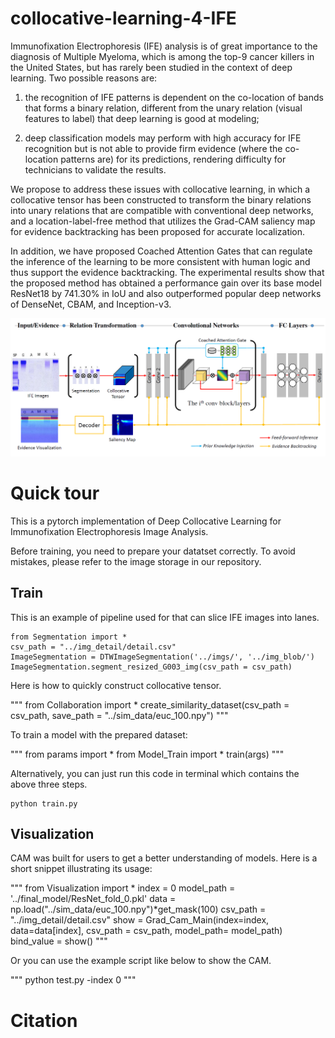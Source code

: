 # collocative-learning-4-IFE

Immunofixation Electrophoresis (IFE) analysis is of great importance to the diagnosis of Multiple Myeloma, which is among the top-9 cancer killers in the United States, but has rarely been studied in the context of deep learning. Two possible reasons are: 

1) the recognition of IFE patterns is dependent on the co-location of bands that forms a binary relation, different from the unary relation (visual features to label) that deep learning is good at modeling; 

2) deep classification models may perform with high accuracy for IFE recognition but is not able to provide firm evidence (where the co-location patterns are) for its predictions, rendering difficulty for technicians to validate the results. 

We propose to address these issues with collocative learning, in which a collocative tensor has been constructed to transform the binary relations into unary relations that are compatible with conventional deep networks, and a location-label-free method that utilizes the Grad-CAM saliency map for evidence backtracking has been proposed for accurate localization. 

In addition, we have proposed Coached Attention Gates that can regulate the inference of the learning to be more consistent with human logic and thus support the evidence backtracking. The experimental results show that the proposed method has obtained a performance gain over its base model ResNet18 by $741.30\%$ in IoU and also outperformed popular deep networks of DenseNet, CBAM, and Inception-v3.

![framework](https://github.com/lookwei/collocative-learning-4-IFE/blob/main/framework.png)

# Quick tour
This is a pytorch implementation of Deep Collocative Learning for Immunofixation Electrophoresis Image Analysis.

Before training, you need to prepare your datatset correctly. To avoid mistakes, please refer to the image storage in our repository. 
 
## Train
This is an example of pipeline used for that can slice IFE images into lanes.

```
from Segmentation import *
csv_path = "../img_detail/detail.csv"
ImageSegmentation = DTWImageSegmentation('../imgs/', '../img_blob/')
ImageSegmentation.segment_resized_G003_img(csv_path = csv_path)
```

Here is how to quickly construct collocative tensor.

"""
from Collaboration import *
create_similarity_dataset(csv_path = csv_path, save_path = "../sim_data/euc_100.npy")
"""

To train a model with the prepared dataset:

"""
from params import *
from Model_Train import *
train(args)
"""

Alternatively, you can just run this code in terminal which contains the above three steps.

```
python train.py
```

## Visualization
CAM was built for users to get a better understanding of models. Here is a short snippet illustrating its usage:

"""
from Visualization import *
index = 0
model_path = '../final_model/ResNet_fold_0.pkl'
data = np.load("../sim_data/euc_100.npy")*get_mask(100)
csv_path = "../img_detail/detail.csv"
show = Grad_Cam_Main(index=index,
                     data=data[index], 
                     csv_path = csv_path,
                     model_path= model_path)
bind_value = show()
"""

Or you can use the example script like below to show the CAM.

"""
python test.py -index 0
"""

# Citation
